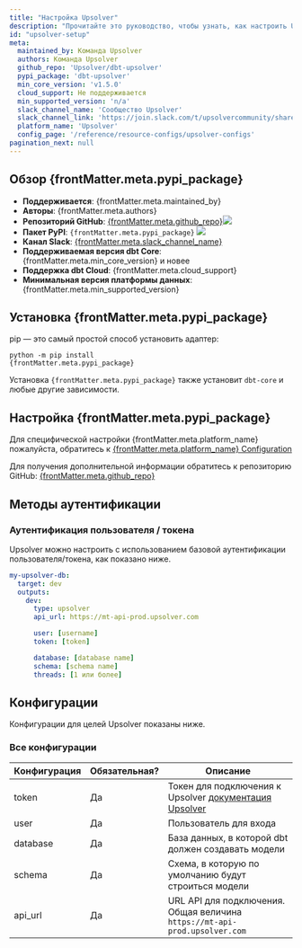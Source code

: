 ```yaml
---
title: "Настройка Upsolver"
description: "Прочитайте это руководство, чтобы узнать, как настроить Upsolver с dbt."
id: "upsolver-setup"
meta:
  maintained_by: Команда Upsolver
  authors: Команда Upsolver
  github_repo: 'Upsolver/dbt-upsolver'
  pypi_package: 'dbt-upsolver'
  min_core_version: 'v1.5.0'
  cloud_support: Не поддерживается
  min_supported_version: 'n/a'
  slack_channel_name: 'Сообщество Upsolver'
  slack_channel_link: 'https://join.slack.com/t/upsolvercommunity/shared_invite/zt-1zo1dbyys-hj28WfaZvMh4Z4Id3OkkhA'
  platform_name: 'Upsolver'
  config_page: '/reference/resource-configs/upsolver-configs'
pagination_next: null
---
```


<h2> Обзор {frontMatter.meta.pypi_package} </h2>

<ul>
    <li><strong>Поддерживается</strong>: {frontMatter.meta.maintained_by}</li>
    <li><strong>Авторы</strong>: {frontMatter.meta.authors}</li>
    <li><strong>Репозиторий GitHub</strong>: <a href={`https://github.com/${frontMatter.meta.github_repo}`}>{frontMatter.meta.github_repo}</a><a href={`https://github.com/${frontMatter.meta.github_repo}`}><img src={`https://img.shields.io/github/stars/${frontMatter.meta.github_repo}?style=for-the-badge`}/></a></li>
    <li><strong>Пакет PyPI</strong>: <code>{frontMatter.meta.pypi_package}</code> <a href={`https://badge.fury.io/py/${frontMatter.meta.pypi_package}`}><img src={`https://badge.fury.io/py/${frontMatter.meta.pypi_package}.svg`}/></a></li>
    <li><strong>Канал Slack</strong>: <a href={frontMatter.meta.slack_channel_link}>{frontMatter.meta.slack_channel_name}</a></li>
    <li><strong>Поддерживаемая версия dbt Core</strong>: {frontMatter.meta.min_core_version} и новее</li>
    <li><strong>Поддержка dbt Cloud</strong>: {frontMatter.meta.cloud_support}</li>
    <li><strong>Минимальная версия платформы данных</strong>: {frontMatter.meta.min_supported_version}</li>
</ul>

<h2> Установка {frontMatter.meta.pypi_package} </h2>

pip — это самый простой способ установить адаптер:

<code>python -m pip install {frontMatter.meta.pypi_package}</code>

<p>Установка <code>{frontMatter.meta.pypi_package}</code> также установит <code>dbt-core</code> и любые другие зависимости.</p>

<h2> Настройка {frontMatter.meta.pypi_package} </h2>

<p>Для специфической настройки {frontMatter.meta.platform_name} пожалуйста, обратитесь к <a href={frontMatter.meta.config_page}>{frontMatter.meta.platform_name} Configuration</a> </p>

<p>Для получения дополнительной информации обратитесь к репозиторию GitHub: <a href={`https://github.com/${frontMatter.meta.github_repo}`}>{frontMatter.meta.github_repo}</a></p>

## Методы аутентификации

### Аутентификация пользователя / токена

Upsolver можно настроить с использованием базовой аутентификации пользователя/токена, как показано ниже.

<File name='~/.dbt/profiles.yml'>

```yaml
my-upsolver-db:
  target: dev
  outputs:
    dev:
      type: upsolver
      api_url: https://mt-api-prod.upsolver.com

      user: [username]
      token: [token]

      database: [database name]
      schema: [schema name]
      threads: [1 или более]

  ```

</File>

## Конфигурации

Конфигурации для целей Upsolver показаны ниже.

### Все конфигурации

| Конфигурация | Обязательная? | Описание |
| ------------ | ------------- | ----------- |
| token | Да | Токен для подключения к Upsolver [документация Upsolver](https://docs.upsolver.com/sqlake/api-integration) |
| user | Да | Пользователь для входа |
| database | Да | База данных, в которой dbt должен создавать модели |
| schema | Да | Схема, в которую по умолчанию будут строиться модели |
| api_url | Да | URL API для подключения. Общая величина ```https://mt-api-prod.upsolver.com``` |
